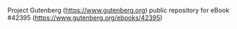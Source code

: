 Project Gutenberg (https://www.gutenberg.org) public repository for eBook #42395 (https://www.gutenberg.org/ebooks/42395)
